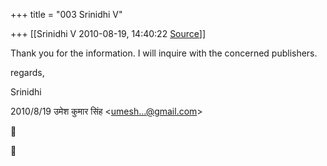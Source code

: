 +++
title = "003 Srinidhi V"

+++
[[Srinidhi V	2010-08-19, 14:40:22 [Source](https://groups.google.com/g/bvparishat/c/TgTjfhNI7RE)]]



Thank you for the information. I will inquire with the concerned publishers.

  

regards,

Srinidhi  
  

2010/8/19 उमेश कुमार सिंह \<[umesh...@gmail.com]()\>






